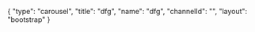 {
    "type": "carousel",
    "title": "dfg",
    "name": "dfg",
    "channelId": "",
    "layout": "bootstrap"
}